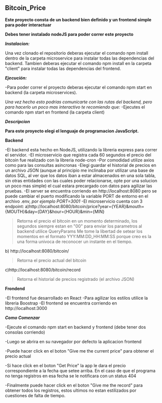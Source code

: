 ## Bitcoin_Price

**Este proyecto consta de un backend bien definido y un frontend simple para poder interactuar**

**Debes tener instalado nodeJS para poder correr este proyecto**

***Instalacion:***

Una vez clonado el repositorio deberas ejecutar el comando npm install dentro de la carpeta microservice para instalar todas las dependencias del backend.
Tambien deberas ejecutar el comando npm install en la carpeta "client" para instalar todas las dependencias del frontend.


***Ejecución:***

-Para poder correr el proyecto deberas ejecutar el comando npm start en backend (la carpeta microservices).

*Una vez hecho esto podrias comunicarte con las rutas del backend, pero para hacerlo un poco mas interactivo te recomiendo que:*
-Ejecutes el comando npm start en frontend (la carpeta client)


***Descripcion***

**Para este proyecto elegi el lenguaje de programacion JavaScript.**

**Backend**

-El backend esta hecho en NodeJS, utilizando la libreria express para correr el servidor.
-El microservicio que registra cada 60 segundos el precio del bitcoin fue realizado con la libreria node-cron
-Por comodidad utilize axios como para las consultas asincronas
-Elegi guardar el historial de precios en un archivo JSON (aunque al principio me inclinaba por utilizar una base de datos SQL, al ver que los datos iban a estar almacenados en una sola tabla, sin otras entidades con las cuales poder relacionarse, opte por una solucion un poco mas simple) el cual estara precargado con datos para agilizar las pruebas.
-El server se encuentra corriendo en http://localhost:8080 pero se puede cambiar el puerto modificando la variable PORT de entorno en el archivo .env, *por ejemplo PORT=3001*
-El microservicio cuenta con 3 endpoint:
a)http://localhost:8080/bitcoin/price?year={YEAR}&mouth={MOUTH}&day={DAY}&hour={HOUR}&min={MIN} 
 > Retorna el precio el bitcoin en un momento determinado, los segundos siempre estan en "00"
 > para enviar los parametros al backend utilice QueryParams
 > Me tome la libertad de setear los momentos en el formato YYY:MM:DD_HH:MM:SS porque creo es la una forma univoca de reconocer un instante en el tiempo.
 
b) http://localhost:8080/bitcoin/ 
 > Retorna el precio actual del bitcoin
 
c)http://localhost:8080/bitcoin/record 
 > Retorna el historial de precios registrado (el archivo JSON)
 
 
**Frondend**

-El frontend fue desarrollado en React
-Para agilizar los estilos utilice la libreria Boostrap
-El frontend se encuentra corriendo en http://localhost:3000


***Como Comenzar***

-Ejecute el comando npm start en backend y frontend (debe tener dos consolas corriendo)

-Luego se abrira en su navegador por defecto la aplicacion frontend

-Puede hacer click en el boton "Give me the current price" para obtener el precio actual

-Si hace click en el boton "Get Price" la app le dara el precio correspondiente a la fecha que setee arriba. En el caso de que el programa no tenga registros en esa fecha se le notificara con un status 404

-Finalmente puede hacer click en el boton "Give me the record" para obtener todos los registros, estos ultimos no estan estilizados por cuestiones de falta de tiempo.



